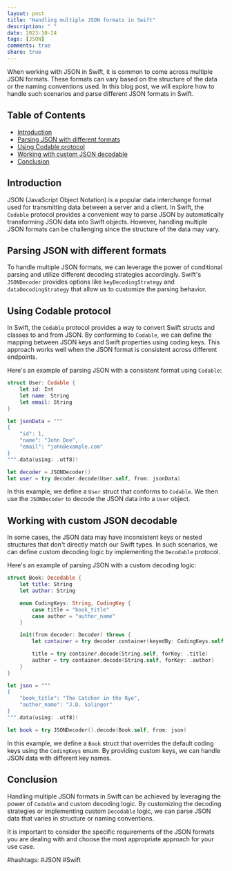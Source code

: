 ```yaml
---
layout: post
title: "Handling multiple JSON formats in Swift"
description: " "
date: 2023-10-24
tags: [JSON]
comments: true
share: true
---
```


When working with JSON in Swift, it is common to come across multiple JSON formats. These formats can vary based on the structure of the data or the naming conventions used. In this blog post, we will explore how to handle such scenarios and parse different JSON formats in Swift.

## Table of Contents
- [Introduction](#introduction)
- [Parsing JSON with different formats](#parsing-json-with-different-formats)
- [Using Codable protocol](#using-codable-protocol)
- [Working with custom JSON decodable](#working-with-custom-json-decodable)
- [Conclusion](#conclusion)

## Introduction

JSON (JavaScript Object Notation) is a popular data interchange format used for transmitting data between a server and a client. In Swift, the `Codable` protocol provides a convenient way to parse JSON by automatically transforming JSON data into Swift objects. However, handling multiple JSON formats can be challenging since the structure of the data may vary.

## Parsing JSON with different formats

To handle multiple JSON formats, we can leverage the power of conditional parsing and utilize different decoding strategies accordingly. Swift's `JSONDecoder` provides options like `keyDecodingStrategy` and `dataDecodingStrategy` that allow us to customize the parsing behavior.

## Using Codable protocol

In Swift, the `Codable` protocol provides a way to convert Swift structs and classes to and from JSON. By conforming to `Codable`, we can define the mapping between JSON keys and Swift properties using coding keys. This approach works well when the JSON format is consistent across different endpoints.

Here's an example of parsing JSON with a consistent format using `Codable`:

```swift
struct User: Codable {
    let id: Int
    let name: String
    let email: String
}

let jsonData = """
{
    "id": 1,
    "name": "John Doe",
    "email": "john@example.com"
}
""".data(using: .utf8)!

let decoder = JSONDecoder()
let user = try decoder.decode(User.self, from: jsonData)
```

In this example, we define a `User` struct that conforms to `Codable`. We then use the `JSONDecoder` to decode the JSON data into a `User` object.

## Working with custom JSON decodable

In some cases, the JSON data may have inconsistent keys or nested structures that don't directly match our Swift types. In such scenarios, we can define custom decoding logic by implementing the `Decodable` protocol.

Here's an example of parsing JSON with a custom decoding logic:

```swift
struct Book: Decodable {
    let title: String
    let author: String

    enum CodingKeys: String, CodingKey {
        case title = "book_title"
        case author = "author_name"
    }

    init(from decoder: Decoder) throws {
        let container = try decoder.container(keyedBy: CodingKeys.self)

        title = try container.decode(String.self, forKey: .title)
        author = try container.decode(String.self, forKey: .author)
    }
}

let json = """
{
    "book_title": "The Catcher in the Rye",
    "author_name": "J.D. Salinger"
}
""".data(using: .utf8)!

let book = try JSONDecoder().decode(Book.self, from: json)
```

In this example, we define a `Book` struct that overrides the default coding keys using the `CodingKeys` enum. By providing custom keys, we can handle JSON data with different key names.

## Conclusion

Handling multiple JSON formats in Swift can be achieved by leveraging the power of `Codable` and custom decoding logic. By customizing the decoding strategies or implementing custom `Decodable` logic, we can parse JSON data that varies in structure or naming conventions.

It is important to consider the specific requirements of the JSON formats you are dealing with and choose the most appropriate approach for your use case.

#hashtags: #JSON #Swift
